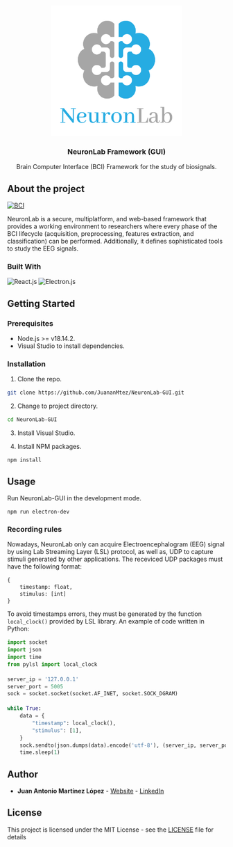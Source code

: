 <!-- PROJECT LOGO -->
<br/>
<div align="center">
  <a href="https://github.com/JuananMtez/NeuronLab-GUI">
    <img src="src/img/neuronlab_logo2.png" alt="BCI" width="300px" height="300px">
  </a>
  <h3 align="center">NeuronLab Framework (GUI)</h3>
  <p align="center">
    Brain Computer Interface (BCI) Framework for the study of biosignals.
  </p>
</div>


## About the project
<a href="https://um.es">
  <img src="src/img/logo_umu.jpeg" alt="BCI" width="195" height="50">
</a>
<br/>

NeuronLab is a secure, multiplatform, and web-based framework that provides a working environment to researchers where every phase of the BCI lifecycle (acquisition, preprocessing, features extraction, and classification) can be performed. Additionally, it defines sophisticated tools to study the EEG signals.

### Built With
![React.js] ![Electron.js]

## Getting Started

### Prerequisites
* Node.js >= v18.14.2.
* Visual Studio to install dependencies.

### Installation
1. Clone the repo.
```sh
git clone https://github.com/JuananMtez/NeuronLab-GUI.git
```

2. Change to project directory.
```sh
cd NeuronLab-GUI
```

3. Install Visual Studio.

4. Install NPM packages.
```shell
npm install
```

## Usage

Run NeuronLab-GUI in the development mode.
```shell
npm run electron-dev
```

### Recording rules

Nowadays, NeuronLab only can acquire Electroencephalogram (EEG) signal by using Lab Streaming Layer (LSL) protocol, as well as, UDP to capture stimuli generated by other applications. The receviced UDP packages must have the following format:
```
{
    timestamp: float,
    stimulus: [int]
}
```

To avoid timestamps errors, they must be generated by the function ```local_clock()``` provided by LSL library. An example of code written in Python:
```python 
import socket
import json
import time
from pylsl import local_clock

server_ip = '127.0.0.1'
server_port = 5005
sock = socket.socket(socket.AF_INET, socket.SOCK_DGRAM)

while True:
    data = {
        "timestamp": local_clock(),
        "stimulus": [1],
    }
    sock.sendto(json.dumps(data).encode('utf-8'), (server_ip, server_port))
    time.sleep(1)
```



## Author

* **Juan Antonio Martínez López** - [Website](https://juananmtez.github.io/) - [LinkedIn](https://www.linkedin.com/in/juanantonio-martinez/)


## License

This project is licensed under the MIT License - see the [LICENSE](LICENSE) file for details

[React.js]: https://img.shields.io/badge/React-20232A?style=for-the-badge&logo=react
[Electron.js]: https://img.shields.io/badge/Electron.js-20232A?style=for-the-badge&logo=react